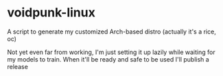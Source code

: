 # voidpunk-linux
A script to generate my customized Arch-based distro (actually it's a rice, oc)

Not yet even far from working, I'm just setting it up lazily while waiting for my  models to train. When it'll be ready and safe to be used I'll publish a release

